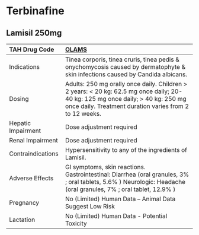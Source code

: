 # Terbinafine

## Lamisil 250mg

| TAH Drug Code      | [OLAMS](https://www.tahsda.org.tw/drugs/hissearch.php?drug_code=OLAMS)                                                                                                                    |
|:-------------------|:------------------------------------------------------------------------------------------------------------------------------------------------------------------------------------------|
| Indications        | Tinea corporis, tinea cruris, tinea pedis & onychomycosis caused by dermatophyte & skin infections caused by Candida albicans.                                                            |
| Dosing             | Adults: 250 mg orally once daily. Children > 2 years: < 20 kg: 62.5 mg once daily; 20-40 kg: 125 mg once daily; > 40 kg: 250 mg once daily. Treatment duration varies from 2 to 12 weeks. |
| Hepatic Impairment | Dose adjustment required                                                                                                                                                                  |
| Renal Impairment   | Dose adjustment required                                                                                                                                                                  |
| Contraindications  | Hypersensitivity to any of the ingredients of Lamisil.                                                                                                                                    |
| Adverse Effects    | GI symptoms, skin reactions. Gastrointestinal: Diarrhea (oral granules, 3% ; oral tablets, 5.6% ) Neurologic: Headache (oral granules, 7% ; oral tablet, 12.9% )                          |
| Pregnancy          | No (Limited) Human Data – Animal Data Suggest Low Risk                                                                                                                                    |
| Lactation          | No (Limited) Human Data - Potential Toxicity                                                                                                                                              |

